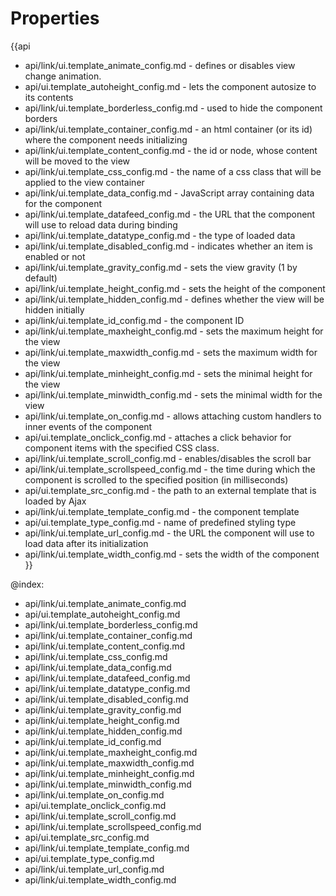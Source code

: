 Properties
==========

{{api
- api/link/ui.template_animate_config.md - defines or disables view change animation.
- api/ui.template_autoheight_config.md - lets the component autosize to its contents
- api/link/ui.template_borderless_config.md - used to hide the component borders
- api/link/ui.template_container_config.md - an html container (or its id) where the component needs initializing
- api/link/ui.template_content_config.md - the id or node, whose content will be moved to the view
- api/link/ui.template_css_config.md - the name of a css class that will be applied to the view container
- api/link/ui.template_data_config.md - JavaScript array containing data for the component
- api/link/ui.template_datafeed_config.md - the URL that the component will use to reload data during binding
- api/link/ui.template_datatype_config.md - the type of loaded data
- api/link/ui.template_disabled_config.md - indicates whether an item is enabled or not
- api/link/ui.template_gravity_config.md - sets the view gravity (1 by default)
- api/link/ui.template_height_config.md - sets the height of the component
- api/link/ui.template_hidden_config.md - defines whether the view will be hidden initially
- api/link/ui.template_id_config.md - the component ID
- api/link/ui.template_maxheight_config.md - sets the maximum height for the view
- api/link/ui.template_maxwidth_config.md - sets the maximum width for the view
- api/link/ui.template_minheight_config.md - sets the minimal height for the view
- api/link/ui.template_minwidth_config.md - sets the minimal width for the view
- api/link/ui.template_on_config.md - allows attaching custom handlers to inner events of the component
- api/ui.template_onclick_config.md - attaches a click behavior for component items with the specified CSS class.
- api/link/ui.template_scroll_config.md - enables/disables the scroll bar
- api/link/ui.template_scrollspeed_config.md - the time during which the component is scrolled to the specified position (in milliseconds)
- api/ui.template_src_config.md - the path to an external template that is loaded by Ajax
- api/link/ui.template_template_config.md - the component template
- api/ui.template_type_config.md - name of predefined styling type
- api/link/ui.template_url_config.md - the URL the component will use to load data after its initialization
- api/link/ui.template_width_config.md - sets the width of the component
}}

@index:
- api/link/ui.template_animate_config.md
- api/ui.template_autoheight_config.md
- api/link/ui.template_borderless_config.md
- api/link/ui.template_container_config.md
- api/link/ui.template_content_config.md
- api/link/ui.template_css_config.md
- api/link/ui.template_data_config.md
- api/link/ui.template_datafeed_config.md
- api/link/ui.template_datatype_config.md
- api/link/ui.template_disabled_config.md
- api/link/ui.template_gravity_config.md
- api/link/ui.template_height_config.md
- api/link/ui.template_hidden_config.md
- api/link/ui.template_id_config.md
- api/link/ui.template_maxheight_config.md
- api/link/ui.template_maxwidth_config.md
- api/link/ui.template_minheight_config.md
- api/link/ui.template_minwidth_config.md
- api/link/ui.template_on_config.md
- api/ui.template_onclick_config.md
- api/link/ui.template_scroll_config.md
- api/link/ui.template_scrollspeed_config.md
- api/ui.template_src_config.md
- api/link/ui.template_template_config.md
- api/ui.template_type_config.md
- api/link/ui.template_url_config.md
- api/link/ui.template_width_config.md

